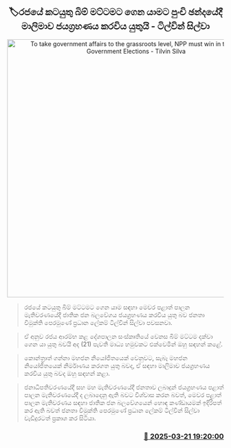 <p align='center'><b><h2 align='center' title='To take government affairs to the grassroots level, NPP must win in the Local Government Elections - Tilvin Silva'>🏷රජයේ කටයුතු බිම් මට්ටමට ගෙන යාමට පුංචි ඡන්දයේදී මාලිමාව ජයග්‍රහණය කරවිය යුතුයි - ටිල්වින් සිල්වා</h2></b></p>
<p align='center'><img src='https://helakuru.sgp1.cdn.digitaloceanspaces.com/esana/images/lib/tilwin-new.jpg' width='600' alt='To take government affairs to the grassroots level, NPP must win in the Local Government Elections - Tilvin Silva'></p>

> රජයේ කටයුතු බිම් මට්ටමට ගෙන යාම සඳහා මෙවර පළාත් පාලන මැතිවරණයේදී ජාතික ජන බලවේගය ජයග්‍රහණය කරවිය යුතු බව ජනතා විමුක්ති පෙරමුණේ ප්‍රධාන ලේකම් ටිල්වින් සිල්වා පවසනවා.

> ඒ අනුව රජය ආරම්භ කළ දේශපාලන සංස්කෘතියේ වෙනස බිම් මට්ටම දක්වා ගෙන යා යුතු බවයි අද (21) පැවති මාධ්‍ය හමුවකට එක්වෙමින් ඔහු සඳහන් කළේ.

> කොන්ත්‍රාත් ගන්නා මහජන නියෝජිතයෙක් වෙනුවට, සැබෑ මහජන නියෝජිතයෙක් නිර්මාණය කරගත යුතු බවද, ඒ සඳහා මාලිමාව ජයග්‍රහණය කරවිය යුතු බවද ඔහු සඳහන් කළා.

> ජනාධිපතිවරණයේදී සහ මහ මැතිවරණයේදී ජනතාව ලබාදුන් ජයග්‍රහණය පළාත් පාලන මැතිවරණයේදී ද ලබාදෙනු ඇති බවට විශ්වාස කරන බවත්, මෙවර පළාත් පාලන මැතිවරණය සඳහා ජාතික ජන බලවේගයෙන් හොඳ කණ්ඩායමක් ඉදිරිපත් කර ඇති බවත් ජනතා විමුක්ති පෙරමුණේ ප්‍රධාන ලේකම් ටිල්වින් සිල්වා වැඩිදුරටත් ප්‍රකාශ කර සිටියා.



<h3 align='right'><a href='https://www.helakuru.lk/esana/p/108529/'>📅 2025-03-21 19:20:00</a></h3>
